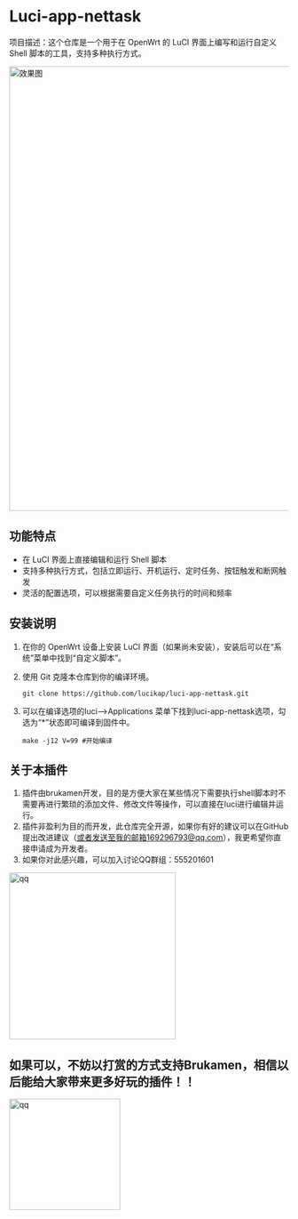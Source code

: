 # Luci-app-nettask

项目描述：这个仓库是一个用于在 OpenWrt 的 LuCI 界面上编写和运行自定义 Shell 脚本的工具，支持多种执行方式。

<img src="https://github.com/lucikap/luci-app-nettask/blob/main/png/Overview.png" alt="效果图" width="800">

## 功能特点

- 在 LuCI 界面上直接编辑和运行 Shell 脚本
- 支持多种执行方式，包括立即运行、开机运行、定时任务、按钮触发和断网触发
- 灵活的配置选项，可以根据需要自定义任务执行的时间和频率

## 安装说明

1. 在你的 OpenWrt 设备上安装 LuCI 界面（如果尚未安装），安装后可以在“系统”菜单中找到“自定义脚本”。

2. 使用 Git 克隆本仓库到你的编译环境。

   ```shell
   git clone https://github.com/lucikap/luci-app-nettask.git
   
3. 可以在编译选项的luci-->Applications 菜单下找到luci-app-nettask选项，勾选为“*”状态即可编译到固件中。
   ```shell
   make -j12 V=99 #开始编译

## 关于本插件

1. 插件由brukamen开发，目的是方便大家在某些情况下需要执行shell脚本时不需要再进行繁琐的添加文件、修改文件等操作，可以直接在luci进行编辑并运行。
2. 插件非盈利为目的而开发，此仓库完全开源，如果你有好的建议可以在GitHub提出改进建议（或者发送至我的邮箱169296793@qq.com），我更希望你直接申请成为开发者。
3. 如果你对此感兴趣，可以加入讨论QQ群组：555201601<br>

<img src="https://github.com/lucikap/luci-app-nettask/blob/main/png/qrcode_1708176698643.jpg" alt="qq" width="300">

## 如果可以，不妨以打赏的方式支持Brukamen，相信以后能给大家带来更多好玩的插件！！

<img src="https://github.com/lucikap/luci-app-nettask/blob/main/png/eeda353f2bd3110abbe23dd362bc839.jpg" alt="qq" width="200">

